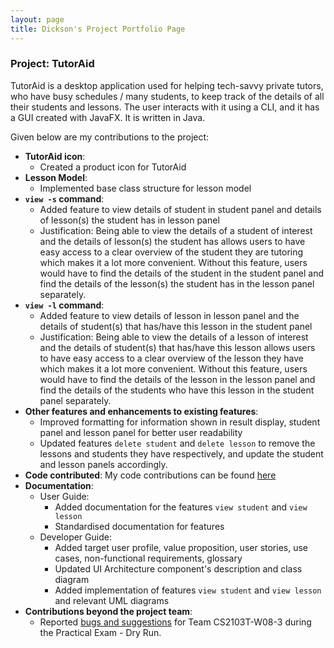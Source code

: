 ```yaml
---
layout: page
title: Dickson's Project Portfolio Page
---
```


### Project: TutorAid
<!-- PPP format and structure adapted from
https://github.com/samuelfangjw/tp/blob/master/docs/team/samuelfangjw.md
-->
TutorAid is a desktop application used for helping tech-savvy private tutors, who have busy schedules / many students, to keep track of the details of all their students and lessons.
The user interacts with it using a CLI, and it has a GUI created with JavaFX. It is written in Java.

Given below are my contributions to the project:

* **TutorAid icon**:
    * Created a product icon for TutorAid
* **Lesson Model**:
    * Implemented base class structure for lesson model
* **`view -s` command**:
    * Added feature to view details of student in student panel and details of lesson(s) the student has in lesson panel
    * Justification: Being able to view the details of a student of interest and the details of lesson(s) the student has allows users to have easy access to a clear overview of the student they are tutoring which makes it a lot more convenient. Without this feature, users would have to find the details of the student in the student panel and find the details of the lesson(s) the student has in the lesson panel separately.
* **`view -l` command**:
    * Added feature to view details of lesson in lesson panel and the details of student(s) that has/have this lesson in the student panel
    * Justification: Being able to view the details of a lesson of interest and the details of student(s) that has/have this lesson allows users to have easy access to a clear overview of the lesson they have which makes it a lot more convenient. Without this feature, users would have to find the details of the lesson in the lesson panel and find the details of the students who have this lesson in the student panel separately.
* **Other features and enhancements to existing features**:
    * Improved formatting for information shown in result display, student panel and lesson panel for better user readability
    * Updated features `delete student` and `delete lesson` to remove the lessons and students they have respectively, and update the student and lesson panels accordingly.
* **Code contributed**: My code contributions can be found [here](https://nus-cs2103-ay2122s1.github.io/tp-dashboard/?search=dt-td&sort=groupTitle&sortWithin=title&timeframe=commit&mergegroup=&groupSelect=groupByRepos&breakdown=true&checkedFileTypes=docs~functional-code~test-code~other&since=2021-09-17&tabOpen=true&tabType=authorship&tabAuthor=dt-td&tabRepo=AY2122S1-CS2103T-W16-3%2Ftp%5Bmaster%5D&authorshipIsMergeGroup=false&authorshipFileTypes=docs~functional-code~test-code&authorshipIsBinaryFileTypeChecked=false)
* **Documentation**:
    * User Guide:
        * Added documentation for the features `view student` and `view lesson`
        * Standardised documentation for features
    * Developer Guide:
        * Added target user profile, value proposition, user stories, use cases, non-functional requirements, glossary
        * Updated UI Architecture component's description and class diagram
        * Added implementation of features `view student` and `view lesson` and relevant UML diagrams 
* **Contributions beyond the project team**:
    * Reported [bugs and suggestions](https://github.com/dt-td/ped/issues) for Team CS2103T-W08-3 during the Practical Exam - Dry Run.  
